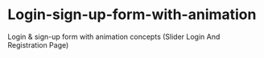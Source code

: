 # Login-sign-up-form-with-animation
Login &amp; sign-up form with animation concepts (Slider Login And Registration Page)
